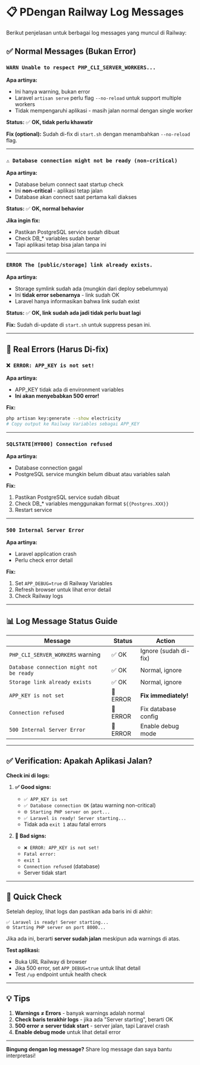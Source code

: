 # 📋 PDengan Railway Log Messages

Berikut penjelasan untuk berbagai log messages yang muncul di Railway:

## ✅ Normal Messages (Bukan Error)

### `WARN Unable to respect PHP_CLI_SERVER_WORKERS...`

**Apa artinya:**
- Ini hanya warning, bukan error
- Laravel `artisan serve` perlu flag `--no-reload` untuk support multiple workers
- Tidak mempengaruhi aplikasi - masih jalan normal dengan single worker

**Status:** ✅ **OK, tidak perlu khawatir**

**Fix (optional):**
Sudah di-fix di `start.sh` dengan menambahkan `--no-reload` flag.

---

### `⚠️ Database connection might not be ready (non-critical)`

**Apa artinya:**
- Database belum connect saat startup check
- Ini **non-critical** - aplikasi tetap jalan
- Database akan connect saat pertama kali diakses

**Status:** ✅ **OK, normal behavior**

**Jika ingin fix:**
- Pastikan PostgreSQL service sudah dibuat
- Check DB_* variables sudah benar
- Tapi aplikasi tetap bisa jalan tanpa ini

---

### `ERROR The [public/storage] link already exists.`

**Apa artinya:**
- Storage symlink sudah ada (mungkin dari deploy sebelumnya)
- Ini **tidak error sebenarnya** - link sudah OK
- Laravel hanya informasikan bahwa link sudah exist

**Status:** ✅ **OK, link sudah ada jadi tidak perlu buat lagi**

**Fix:**
Sudah di-update di `start.sh` untuk suppress pesan ini.

---

## 🚨 Real Errors (Harus Di-fix)

### `❌ ERROR: APP_KEY is not set!`

**Apa artinya:**
- APP_KEY tidak ada di environment variables
- **Ini akan menyebabkan 500 error!**

**Fix:**
```bash
php artisan key:generate --show electricity
# Copy output ke Railway Variables sebagai APP_KEY
```

---

### `SQLSTATE[HY000] Connection refused`

**Apa artinya:**
- Database connection gagal
- PostgreSQL service mungkin belum dibuat atau variables salah

**Fix:**
1. Pastikan PostgreSQL service sudah dibuat
2. Check DB_* variables menggunakan format `${{Postgres.XXX}}`
3. Restart service

---

### `500 Internal Server Error`

**Apa artinya:**
- Laravel application crash
- Perlu check error detail

**Fix:**
1. Set `APP_DEBUG=true` di Railway Variables
2. Refresh browser untuk lihat error detail
3. Check Railway logs

---

## 📊 Log Message Status Guide

| Message | Status | Action |
|---------|--------|--------|
| `PHP_CLI_SERVER_WORKERS` warning | ✅ OK | Ignore (sudah di-fix) |
| `Database connection might not be ready` | ✅ OK | Normal, ignore |
| `Storage link already exists` | ✅ OK | Normal, ignore |
| `APP_KEY is not set` | 🔴 ERROR | **Fix immediately!** |
| `Connection refused` | 🔴 ERROR | Fix database config |
| `500 Internal Server Error` | 🔴 ERROR | Enable debug mode |

---

## ✅ Verification: Apakah Aplikasi Jalan?

**Check ini di logs:**

1. **✅ Good signs:**
   - `✅ APP_KEY is set`
   - `✅ Database connection OK` (atau warning non-critical)
   - `🌐 Starting PHP server on port...`
   - `✅ Laravel is ready! Server starting...`
   - Tidak ada `exit 1` atau fatal errors

2. **🔴 Bad signs:**
   - `❌ ERROR: APP_KEY is not set!`
   - `Fatal error:`
   - `exit 1`
   - `Connection refused` (database)
   - Server tidak start

---

## 🎯 Quick Check

Setelah deploy, lihat logs dan pastikan ada baris ini di akhir:

```
✅ Laravel is ready! Server starting...
🌐 Starting PHP server on port 8000...
```

Jika ada ini, berarti **server sudah jalan** meskipun ada warnings di atas.

**Test aplikasi:**
- Buka URL Railway di browser
- Jika 500 error, set `APP_DEBUG=true` untuk lihat detail
- Test `/up` endpoint untuk health check

---

## 💡 Tips

1. **Warnings ≠ Errors** - banyak warnings adalah normal
2. **Check baris terakhir logs** - jika ada "Server starting", berarti OK
3. **500 error ≠ server tidak start** - server jalan, tapi Laravel crash
4. **Enable debug mode** untuk lihat detail error

---

**Bingung dengan log message?** Share log message dan saya bantu interpretasi!

